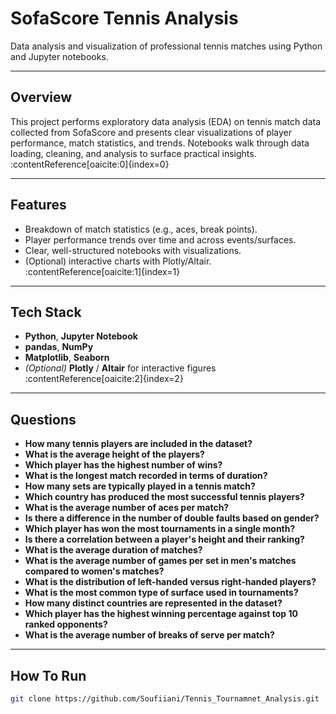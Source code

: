 # SofaScore Tennis Analysis

Data analysis and visualization of professional tennis matches using Python and Jupyter notebooks.

---

## Overview
This project performs exploratory data analysis (EDA) on tennis match data collected from SofaScore and presents clear visualizations of player performance, match statistics, and trends. Notebooks walk through data loading, cleaning, and analysis to surface practical insights. :contentReference[oaicite:0]{index=0}

---

## Features
- Breakdown of match statistics (e.g., aces, break points).
- Player performance trends over time and across events/surfaces.
- Clear, well-structured notebooks with visualizations.
- (Optional) interactive charts with Plotly/Altair. :contentReference[oaicite:1]{index=1}

---

## Tech Stack
- **Python**, **Jupyter Notebook**
- **pandas**, **NumPy**
- **Matplotlib**, **Seaborn**
- *(Optional)* **Plotly** / **Altair** for interactive figures :contentReference[oaicite:2]{index=2}

---

## Questions
- **How many tennis players are included in the dataset?**
- **What is the average height of the players?**
- **Which player has the highest number of wins?**
- **What is the longest match recorded in terms of duration?**
- **How many sets are typically played in a tennis match?**
- **Which country has produced the most successful tennis players?**
- **What is the average number of aces per match?**
- **Is there a difference in the number of double faults based on gender?**
- **Which player has won the most tournaments in a single month?**
- **Is there a correlation between a player's height and their ranking?**
- **What is the average duration of matches?**
- **What is the average number of games per set in men's matches compared to women's matches?**
- **What is the distribution of left-handed versus right-handed players?**
- **What is the most common type of surface used in tournaments?**
- **How many distinct countries are represented in the dataset?**
- **Which player has the highest winning percentage against top 10 ranked opponents?**
- **What is the average number of breaks of serve per match?**

---

## How To Run
```bash
git clone https://github.com/Soufiiani/Tennis_Tournamnet_Analysis.git
```
